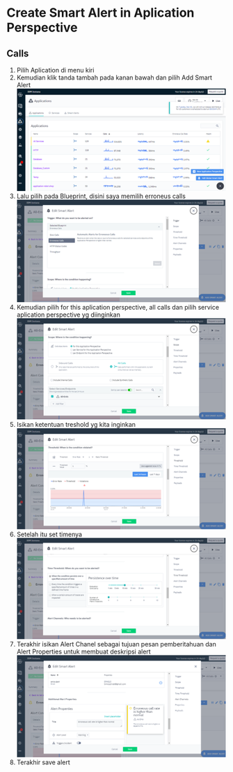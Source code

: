 # Create Smart Alert in Aplication Perspective

## Calls
1. Pilih Aplication di menu kiri 
2. Kemudian klik tanda tambah pada kanan bawah dan pilih Add Smart Alert ![gambar 1](asset/smart-alert-1.png)
3. Lalu pilih pada Blueprint, disini saya memilih erroneus calls ![gambar 2](asset/smart-alert-2.png)
4. Kemudian pilih for this aplication perspective, all calls dan pilih service aplication perspective yg diinginkan ![gambar 3](asset/smart-alert-3.png)
5. Isikan ketentuan treshold yg kita inginkan ![gambar 4](asset/smart-alert-4.png)
6. Setelah itu set timenya ![gambar 5](asset/smart-alert-5.png)
7. Terakhir isikan Alert Chanel sebagai tujuan pesan pemberitahuan dan Alert Properties untuk membuat deskripsi alert ![gambar 6](asset/smart-alert-6.png)
8. Terakhir save alert

